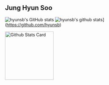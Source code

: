 Jung Hyun Soo
---

![hyunsb's GitHub stats](https://github-readme-stats.vercel.app/api?username=hyunsb&show_icons=true&theme=github_dark) 
![hyunsb's github stats](https://github-readme-stats.vercel.app/api/top-langs/?username=hyunsb&show_icons=true&hide_border=true&title_color=004386&icon_color=004386&layout=compact)](https://github.com/hyunsb)

<!-- markdownlint-disable MD033 -->
<a href="https://github.com/anuraghazra/github-readme-stats#github-stats-card">
  <img
    src="https://github-readme-stats.vercel.app/api?username=hyunsb&hide_title=true&show_icons=true&include_all_commits=true&count_private=true&hide_border=true&theme=onedark&title_color=5f4b8b&text_color=f0eee9&icon_color=00abc0"
    alt="Github Stats Card"
    height="160"
/></a>
